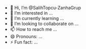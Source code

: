 - 👋 Hi, I’m @SalihTopcu-ZanhaGrup
- 👀 I’m interested in ...
- 🌱 I’m currently learning ...
- 💞️ I’m looking to collaborate on ...
- 📫 How to reach me ...
- 😄 Pronouns: ...
- ⚡ Fun fact: ...

<!---
SalihTopcu-ZanhaGrup/SalihTopcu-ZanhaGrup is a ✨ special ✨ repository because its `README.md` (this file) appears on your GitHub profile.
You can click the Preview link to take a look at your changes.
--->
